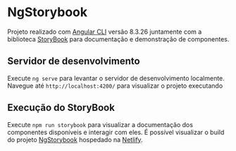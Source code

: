 # NgStorybook

Projeto realizado com [Angular CLI](https://github.com/angular/angular-cli) versão 8.3.26 juntamente com a biblioteca [StoryBook](https://storybook.js.org) para documentação e demonstração de componentes.

## Servidor de desenvolvimento

Execute `ng serve` para levantar o servidor de desenvolvimento localmente. Navegue até `http://localhost:4200/` para visualizar o projeto executando

## Execução do StoryBook

Execute `npm run storybook` para visualizar a documentação dos componentes disponíveis e interagir com eles. É possível visualizar o build do projeto [NgStorybook](https://storybook-angular.netlify.app/) hospedado na [Netlify](https://www.netlify.com/).
